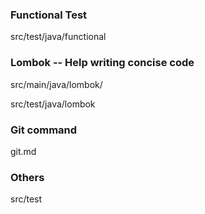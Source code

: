 

### Functional Test
src/test/java/functional


### Lombok -- Help writing concise code
src/main/java/lombok/

src/test/java/lombok

### Git command
git.md

### Others
src/test
